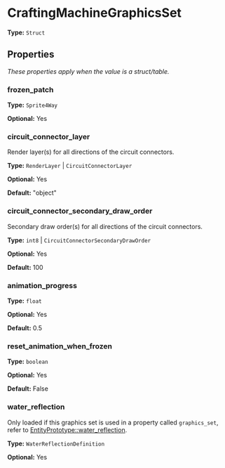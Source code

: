 # CraftingMachineGraphicsSet

**Type:** `Struct`

## Properties

*These properties apply when the value is a struct/table.*

### frozen_patch

**Type:** `Sprite4Way`

**Optional:** Yes

### circuit_connector_layer

Render layer(s) for all directions of the circuit connectors.

**Type:** `RenderLayer` | `CircuitConnectorLayer`

**Optional:** Yes

**Default:** "object"

### circuit_connector_secondary_draw_order

Secondary draw order(s) for all directions of the circuit connectors.

**Type:** `int8` | `CircuitConnectorSecondaryDrawOrder`

**Optional:** Yes

**Default:** 100

### animation_progress

**Type:** `float`

**Optional:** Yes

**Default:** 0.5

### reset_animation_when_frozen

**Type:** `boolean`

**Optional:** Yes

**Default:** False

### water_reflection

Only loaded if this graphics set is used in a property called `graphics_set`, refer to [EntityPrototype::water_reflection](prototype:EntityPrototype::water_reflection).

**Type:** `WaterReflectionDefinition`

**Optional:** Yes

